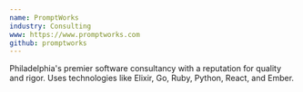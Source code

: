 ```yaml
---
name: PromptWorks
industry: Consulting
www: https://www.promptworks.com
github: promptworks
---
```

Philadelphia's premier software consultancy with a reputation for quality and rigor. Uses technologies like Elixir, Go, Ruby, Python, React, and Ember.
